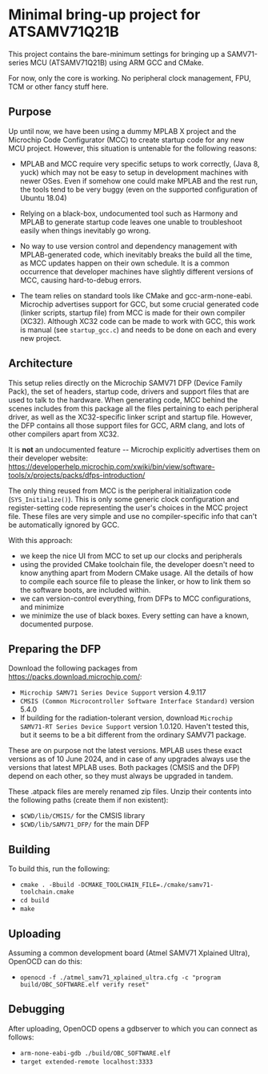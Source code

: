 # Minimal bring-up project for ATSAMV71Q21B

This project contains the bare-minimum settings for bringing up a
SAMV71-series MCU (ATSAMV71Q21B) using ARM GCC and CMake.

For now, only the core is working. No peripheral clock management,
FPU, TCM or other fancy stuff here.

## Purpose

Up until now, we have been using a dummy MPLAB X project and the
Microchip Code Configurator (MCC) to create startup code for any new
MCU project. However, this situation is untenable for the following
reasons:

- MPLAB and MCC require very specific setups to work correctly, (Java 8, yuck)
  which may not be easy to setup in development machines with newer OSes.
  Even if somehow one could make MPLAB and the rest run, the tools tend to be
  very buggy (even on the supported configuration of Ubuntu 18.04) 

- Relying on a black-box, undocumented tool such as Harmony and MPLAB to
  generate startup code leaves one unable to troubleshoot easily when things
  inevitably go wrong. 

- No way to use version control and dependency management with MPLAB-generated
  code, which inevitably breaks the build all the time, as MCC updates happen
  on their own schedule. It is a common occurrence that developer machines have
  slightly different versions of MCC, causing hard-to-debug errors.

- The team relies on standard tools like CMake and gcc-arm-none-eabi.
  Microchip advertises support for GCC, but some crucial generated code
  (linker scripts, startup file) from MCC is made for their own compiler
  (XC32). Although XC32 code can be made to work with GCC, this work is
  manual (see `startup_gcc.c`) and needs to be done on each and every new
  project.

## Architecture

This setup relies directly on the Microchip SAMV71 DFP (Device Family Pack),
the set of headers, startup code, drivers and support files that are used to
talk to the hardware. When generating code, MCC behind the scenes includes
from this package all the files pertaining to each peripheral driver,
as well as the XC32-specific linker script and startup file. However,
the DFP contains all those support files for GCC, ARM clang, and lots of
other compilers apart from XC32.

It is **not** an undocumented feature -- Microchip explicitly advertises
them on their developer website: https://developerhelp.microchip.com/xwiki/bin/view/software-tools/x/projects/packs/dfps-introduction/ 

The only thing reused from MCC is the peripheral initialization code
(`SYS_Initialize()`). This is only some generic clock configuration and
register-setting code representing the user's choices in the MCC project
file. These files are very simple and use no compiler-specific info that
can't be automatically ignored by GCC.

With this approach:
- we keep the nice UI from MCC to set up our clocks and peripherals
- using the provided CMake toolchain file, the developer doesn't need to
  know anything apart from Modern CMake usage. All the details of how to
  compile each source file to please the linker, or how to link them so
  the software boots, are included within.
- we can version-control everything, from DFPs to MCC configurations,
  and minimize
- we minimize the use of black boxes. Every setting can have a known,
  documented purpose.

## Preparing the DFP

Download the following packages from https://packs.download.microchip.com/:
- `Microchip SAMV71 Series Device Support` version 4.9.117
- `CMSIS (Common Microcontroller Software Interface Standard)` version 5.4.0
- If building for the radiation-tolerant version, download `Microchip SAMV71-RT Series Device Support`
  version 1.0.120. Haven't tested this, but it seems to be a bit different
  from the ordinary SAMV71 package.

These are on purpose not the latest versions. MPLAB uses these exact versions
as of 10 June 2024, and in case of any upgrades always use the versions that latest
MPLAB uses. Both packages (CMSIS and the DFP) depend on each other, so they must
always be upgraded in tandem.

These .atpack files are merely renamed zip files. Unzip their contents into the
following paths (create them if non existent):
- `$CWD/lib/CMSIS/` for the CMSIS library
- `$CWD/lib/SAMV71_DFP/` for the main DFP

## Building

To build this, run the following:
- `cmake . -Bbuild -DCMAKE_TOOLCHAIN_FILE=./cmake/samv71-toolchain.cmake`
- `cd build`
- `make`

## Uploading

Assuming a common development board (Atmel SAMV71 Xplained Ultra), OpenOCD
can do this:
- `openocd -f ./atmel_samv71_xplained_ultra.cfg -c "program build/OBC_SOFTWARE.elf verify reset"`

## Debugging

After uploading, OpenOCD opens a gdbserver to which you can connect as follows:
- `arm-none-eabi-gdb ./build/OBC_SOFTWARE.elf`
- `target extended-remote localhost:3333`

